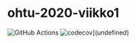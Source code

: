 # ohtu-2020-viikko1 

![GitHub Actions](https://github.com/ikpa/ohtu-2020-viikko1/workflows/Java%20CI%20with%20Gradle/badge.svg)
![codecov](https://codecov.io/gh/ikpa/ohtu-2020-viikko1/branch/main/graph/badge.svg?token=H3SOQI8HFU)](undefined)
